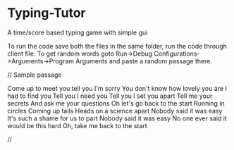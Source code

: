 # Typing-Tutor
A time/score based typing game with simple gui

To run the code save both the files in the same folder, run the code through client file.
To get random words goto Run->Debug Configurations->Arguments->Program Arguments and paste a random passage there.


// Sample passage

Come up to meet you tell you I'm sorry
You don't know how lovely you are
I had to find you
Tell you I need you
Tell you I set you apart
Tell me your secrets
And ask me your questions
Oh let's go back to the start
Running in circles
Coming up tails
Heads on a science apart
Nobody said it was easy
It's such a shame for us to part
Nobody said it was easy
No one ever said it would be this hard
Oh, take me back to the start

//
